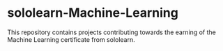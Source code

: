 # sololearn-Machine-Learning
This repository contains projects contributing towards the earning of the Machine Learning certificate from sololearn.
